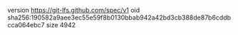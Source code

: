 version https://git-lfs.github.com/spec/v1
oid sha256:190582a9aee3ec55e59f8b0130bbab942a42bd3cb388de87b6cddbcca064ebc7
size 4942

